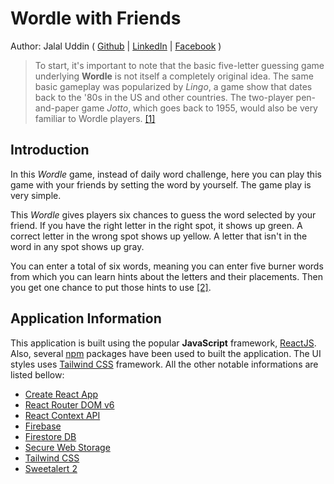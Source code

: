 # Wordle with Friends
Author: Jalal Uddin ( [Github](https://github.com/dgvai) | [LinkedIn](https://linkedin.com/in/dgvai) | [Facebook](https://facebook.com/dgvai.hridoy) )  
> To start, it's important to note that the basic five-letter guessing game underlying **Wordle** is not itself a completely original idea. The same basic gameplay was popularized by *Lingo*, a game show that dates back to the '80s in the US and other countries. The two-player pen-and-paper game *Jotto*, which goes back to 1955, would also be very familiar to Wordle players. [[1]](https://arstechnica.com/gaming/2022/01/wordle-and-ip-law-what-happens-when-a-hot-game-gets-cloned/)

## Introduction

In this *Wordle* game, instead of daily word challenge, here you can play this game with your friends by setting the word by yourself. The game play is very simple. 

This *Wordle* gives players six chances to guess the word selected by your friend. If you have the right letter in the right spot, it shows up green. A correct letter in the wrong spot shows up yellow. A letter that isn't in the word in any spot shows up gray. 

You can enter a total of six words, meaning you can enter five burner words from which you can learn hints about the letters and their placements. Then you get one chance to put those hints to use [[2]](https://www.cnet.com/how-to/wordle-explained-everything-you-need-to-know-about-the-viral-word-game/).

## Application Information

This application is built using the popular **JavaScript** framework, [ReactJS](https://reactjs.org/). Also, several [npm](https://www.npmjs.com/) packages have been used to built the application. The UI styles uses [Tailwind CSS](https://tailwindcss.com) framework. All the other notable informations are listed bellow:

- [Create React App](https://create-react-app.dev)
- [React Router DOM v6](https://reactrouter.com)
- [React Context API](https://reactjs.org/docs/context.html)
- [Firebase](https://firebase.google.com/)
- [Firestore DB](https://firebase.google.com/docs/firestore)
- [Secure Web Storage](https://www.npmjs.com/package/secure-web-storage)
- [Tailwind CSS](https://tailwindcss.com)
- [Sweetalert 2](https://sweetalert2.github.io/)
